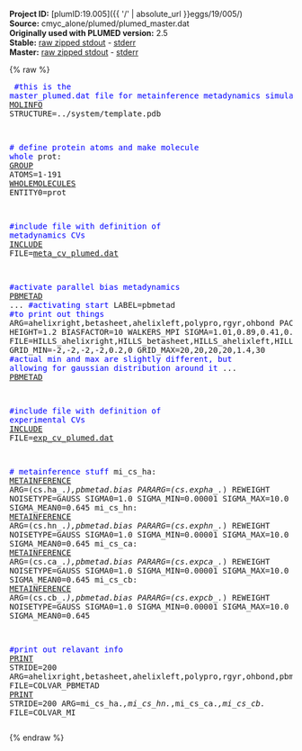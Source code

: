 **Project ID:** [plumID:19.005]({{ '/' | absolute_url }}eggs/19/005/)  
**Source:** cmyc_alone/plumed/plumed_master.dat  
**Originally used with PLUMED version:** 2.5  
**Stable:** [raw zipped stdout](plumed_master.dat.plumed.stdout.txt.zip) - [stderr](plumed_master.dat.plumed.stderr)  
**Master:** [raw zipped stdout](plumed_master.dat.plumed_master.stdout.txt.zip) - [stderr](plumed_master.dat.plumed_master.stderr)  

{% raw %}<pre>
<span style="color:blue">#this is the master_plumed.dat file for metainference metadynamics simulations</span>
<a href="https://plumed.github.io/doc-master/user-doc/html/_m_o_l_i_n_f_o.html">MOLINFO</a> STRUCTURE=../system/template.pdb

<span style="color:blue"># define protein atoms and make molecule whole</span>
prot: <a href="https://plumed.github.io/doc-master/user-doc/html/_g_r_o_u_p.html">GROUP</a> ATOMS=1-191
<a href="https://plumed.github.io/doc-master/user-doc/html/_w_h_o_l_e_m_o_l_e_c_u_l_e_s.html">WHOLEMOLECULES</a> ENTITY0=prot

<span style="color:blue">#include file with definition of metadynamics CVs</span>
<a href="https://plumed.github.io/doc-master/user-doc/html/_i_n_c_l_u_d_e.html">INCLUDE</a> FILE=<a href="meta_cv_plumed.dat.html">meta_cv_plumed.dat</a>

<span style="color:blue">#activate parallel bias metadynamics </span>
<a href="https://plumed.github.io/doc-master/user-doc/html/_p_b_m_e_t_a_d.html">PBMETAD</a> ... <span style="color:blue">#activating start</span>
LABEL=pbmetad <span style="color:blue">#to print out things</span>
ARG=ahelixright,betasheet,ahelixleft,polypro,rgyr,ohbond
PACE=500 HEIGHT=1.2 BIASFACTOR=10 WALKERS_MPI 
SIGMA=1.01,0.89,0.41,0.72,0.05,0.71
FILE=HILLS_ahelixright,HILLS_betasheet,HILLS_ahelixleft,HILLS_polypro,HILLS_rgyr,HILLS_ohbond
GRID_MIN=-2,-2,-2,-2,0.2,0
GRID_MAX=20,20,20,20,1.4,30
<span style="color:blue">#actual min and max are slightly different, but allowing for gaussian distribution around it</span>
... <a href="https://plumed.github.io/doc-master/user-doc/html/_p_b_m_e_t_a_d.html">PBMETAD</a>

<span style="color:blue">#include file with definition of experimental CVs</span>
<a href="https://plumed.github.io/doc-master/user-doc/html/_i_n_c_l_u_d_e.html">INCLUDE</a> FILE=<a href="exp_cv_plumed.dat.html">exp_cv_plumed.dat</a>

<span style="color:blue"># metainference stuff</span>
mi_cs_ha: <a href="https://plumed.github.io/doc-master/user-doc/html/_m_e_t_a_i_n_f_e_r_e_n_c_e.html">METAINFERENCE</a> ARG=(cs\.ha_.*),pbmetad.bias PARARG=(cs\.expha_.*) REWEIGHT NOISETYPE=GAUSS SIGMA0=1.0 SIGMA_MIN=0.00001 SIGMA_MAX=10.0 DSIGMA=0.5 SIGMA_MEAN0=0.645 
mi_cs_hn: <a href="https://plumed.github.io/doc-master/user-doc/html/_m_e_t_a_i_n_f_e_r_e_n_c_e.html">METAINFERENCE</a> ARG=(cs\.hn_.*),pbmetad.bias PARARG=(cs\.exphn_.*) REWEIGHT NOISETYPE=GAUSS SIGMA0=1.0 SIGMA_MIN=0.00001 SIGMA_MAX=10.0 DSIGMA=0.5 SIGMA_MEAN0=0.645 
mi_cs_ca: <a href="https://plumed.github.io/doc-master/user-doc/html/_m_e_t_a_i_n_f_e_r_e_n_c_e.html">METAINFERENCE</a> ARG=(cs\.ca_.*),pbmetad.bias PARARG=(cs\.expca_.*) REWEIGHT NOISETYPE=GAUSS SIGMA0=1.0 SIGMA_MIN=0.00001 SIGMA_MAX=10.0 DSIGMA=0.5 SIGMA_MEAN0=0.645 
mi_cs_cb: <a href="https://plumed.github.io/doc-master/user-doc/html/_m_e_t_a_i_n_f_e_r_e_n_c_e.html">METAINFERENCE</a> ARG=(cs\.cb_.*),pbmetad.bias PARARG=(cs\.expcb_.*) REWEIGHT NOISETYPE=GAUSS SIGMA0=1.0 SIGMA_MIN=0.00001 SIGMA_MAX=10.0 DSIGMA=0.5 SIGMA_MEAN0=0.645 

<span style="color:blue">#print out relavant info</span>
<a href="https://plumed.github.io/doc-master/user-doc/html/_p_r_i_n_t.html">PRINT</a> STRIDE=200 ARG=ahelixright,betasheet,ahelixleft,polypro,rgyr,ohbond,pbmetad.bias FILE=COLVAR_PBMETAD
<a href="https://plumed.github.io/doc-master/user-doc/html/_p_r_i_n_t.html">PRINT</a> STRIDE=200 ARG=mi_cs_ha.*,mi_cs_hn.*,mi_cs_ca.*,mi_cs_cb.* FILE=COLVAR_MI
</pre>{% endraw %}
